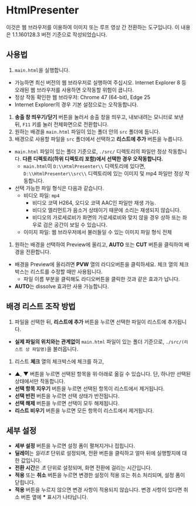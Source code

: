 # HtmlPresenter

이것은 웹 브라우저를 이용하여 이미지 또는 루프 영상 간 전환하는 도구입니다. 이 내용은 1.1.160128.3 버전 기준으로 작성되었습니다.

## 사용법
1. `main.html`을 실행합니다.
  - 가능하면 최신 버전의 웹 브라우저로 실행하여 주십시오. Internet Explorer 8 등 오래된 웹 브라우저를 사용하면 오작동할 위험이 큽니다.
  - 정상 작동 확인한 웹 브라우저: Chrome 47 (64-bit), Edge 25
  - Internet Explorer의 경우 기본 설정으로는 오작동합니다.
1. **송출 창 띄우기/닫기** 버튼을 눌러서 송출 창을 띄우고, 내보내려는 모니터로 보낸 뒤, `F11` 키를 눌러 전체화면으로 전환합니다.
1. 원하는 배경을 `main.html` 파일이 있는 폴더 안의 `src` 폴더에 둡니다.
1. 배경으로 사용할 파일을 `src` 폴더에서 선택하고 **리스트에 추가** 버튼을 누릅니다.
  - `main.html` 파일이 있는 폴더 기준으로, `./src/` 디렉토리의 파일만 정상 작동합니다. **다른 디렉토리(하위 디렉토리 포함)에서 선택한 경우 오작동합니다.**
    - `main.html`이 `D:\\HtmlPresenter\\` 디렉토리에 있다면, `D:\\HtmlPresenter\\src\\` 디렉토리에 있는 이미지 및 mp4 파일만 정상 작동합니다.
  - 선택 가능한 파일 형식은 다음과 같습니다.
    - 비디오 파일: `mp4`
      - 비디오 코덱 H264, 오디오 코덱 AAC인 파일만 재생 가능.
      - 비디오 엘리먼트가 음소거 상태이기 때문에 소리는 재생되지 않습니다.
      - 비디오의 가로세로비가 화면의 가로세로비와 맞지 않을 경우 상하 또는 좌우로 검은 공간이 보일 수 있습니다.
    - 이미지 파일: 웹 브라우저에서 불러들일 수 있는 이미지 파일 형식 전체
1. 원하는 배경을 선택하여 Preview에 올리고, **AUTO** 또는 **CUT** 버튼을 클릭하여 배경을 전환합니다.
  - 배경을 Preview에 올리려면 **PVW** 열의 라디오버튼을 클릭하세요. 체크 열의 체크박스는 리스트를 수정할 때만 사용됩니다.
    - 파일 이름 부분을 클릭해도 라디오버튼을 클릭한 것과 같은 효과가 납니다.
  - **AUTO**는 dissolve 효과만 사용 가능합니다.

## 배경 리스트 조작 방법
1. 파일을 선택한 뒤, **리스트에 추가** 버튼을 누르면 선택한 파일이 리스트에 추가됩니다.
  - **실제 파일의 위치와는 관계없이** `main.html` 파일이 있는 폴더 기준으로, `./src/(리스트 상 파일명)`을 불러옵니다.
1. 리스트 **체크** 열의 체크박스에 체크를 하고,
  - **▲**, **▼** 버튼을 누르면 선택된 항목을 위·아래로 옮길 수 있습니다. 단, 하나만 선택된 상태에서만 작동합니다.
  - **선택 항목 지우기** 버튼을 누르면 선택된 항목이 리스트에서 제거됩니다.
  - **선택 반전** 버튼을 누르면 선택 상태가 반전됩니다.
  - **선택 해제** 버튼을 누르면 선택이 모두 해제됩니다.
  - **리스트 비우기** 버튼을 누르면 모든 항목이 리스트에서 제거됩니다.

## 세부 설정
- **세부 설정** 버튼을 누르면 설정 폼이 펼쳐지거나 접힙니다.
- **딜레이**는 *밀리초* 단위로 설정되며, 전환 버튼을 클릭하고 얼마 뒤에 실행할지에 대한 값입니다.
- **전환 시간**은 *초* 단위로 설정되며, 화면 전환에 걸리는 시간입니다.
- **적용** 또는 **취소** 버튼을 누르면 변경한 설정이 적용 또는 취소 처리되며, 설정 폼이 닫힙니다.
- **적용** 버튼을 누르지 않으면 변경 사항이 적용되지 않습니다. 변경 사항이 있다면 취소 버튼 옆에 **\*** 표시가 나타납니다.
